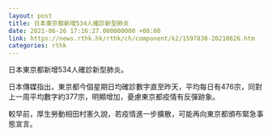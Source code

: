 ```yaml
---
layout: post
title: 日本東京都新增534人確診新型肺炎
date: 2021-06-26 17:16:27.000000000 +08:00
link: https://news.rthk.hk/rthk/ch/component/k2/1597830-20210626.htm
categories: rthk
---
```


日本東京都新增534人確診新型肺炎。

日本傳媒指出，東京都今個星期日均確診數字直至昨天，平均每日有476宗，同對上一周平均數字約377宗，明顯增加，憂慮東京都疫情有反彈跡象。

較早前，厚生勞動相田村憲久說，若疫情進一步擴散，可能再向東京都頒布緊急事態宣言。
